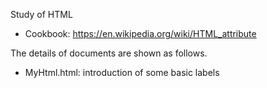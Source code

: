 Study of HTML
 - Cookbook: https://en.wikipedia.org/wiki/HTML_attribute

The details of documents are shown as follows.
 - MyHtml.html: introduction of some basic labels
	<title>
	<body>
	<p>
	<hr>
	<div>
	<span>
	<font>
	<h1>
	<ol> <li> 
	<ul> <li>
	<img>
	<a> 
	<table> <tr> <td>

 - MyHtml1.html: introduction of some basic labels
	<form>
	<input>
	<select>
	<textarea>
	&nbsp;	(blank)
	&lt;	(<)
	&gt;	(>)
	&copy;
	&reg;

 - MyHtml2.html: an implementation of a static html for eBook search page.

 - MyHtml3.html: an implementation of a static html for dangdang register page.
